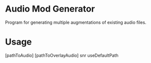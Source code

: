 # Audio Mod Generator
Program for generating multiple augmentations of existing audio files.
# Usage
[pathToAudio] [pathToOverlayAudio] snr useDefaultPath
